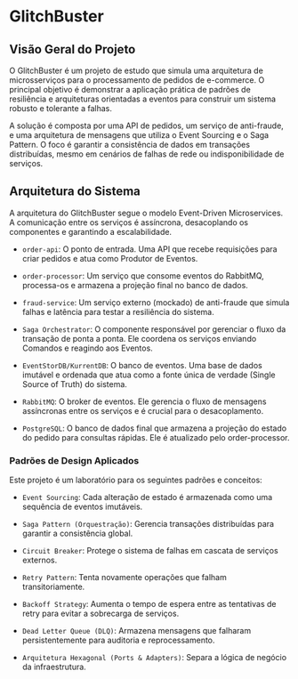# GlitchBuster

## Visão Geral do Projeto

O GlitchBuster é um projeto de estudo que simula uma arquitetura de microsserviços para o processamento de pedidos de e-commerce. O principal objetivo é demonstrar a aplicação prática de padrões de resiliência e arquiteturas orientadas a eventos para construir um sistema robusto e tolerante a falhas.

A solução é composta por uma API de pedidos, um serviço de anti-fraude, e uma arquitetura de mensagens que utiliza o Event Sourcing e o Saga Pattern. O foco é garantir a consistência de dados em transações distribuídas, mesmo em cenários de falhas de rede ou indisponibilidade de serviços.

## Arquitetura do Sistema

A arquitetura do GlitchBuster segue o modelo Event-Driven Microservices. A comunicação entre os serviços é assíncrona, desacoplando os componentes e garantindo a escalabilidade.

- `order-api`: O ponto de entrada. Uma API que recebe requisições para criar pedidos e atua como Produtor de Eventos.

- `order-processor`: Um serviço que consome eventos do RabbitMQ, processa-os e armazena a projeção final no banco de dados.

- `fraud-service`: Um serviço externo (mockado) de anti-fraude que simula falhas e latência para testar a resiliência do sistema.

- `Saga Orchestrator`: O componente responsável por gerenciar o fluxo da transação de ponta a ponta. Ele coordena os serviços enviando Comandos e reagindo aos Eventos.

- `EventStorDB/KurrentDB`: O banco de eventos. Uma base de dados imutável e ordenada que atua como a fonte única de verdade (Single Source of Truth) do sistema.

- `RabbitMQ`: O broker de eventos. Ele gerencia o fluxo de mensagens assíncronas entre os serviços e é crucial para o desacoplamento.

- `PostgreSQL`: O banco de dados final que armazena a projeção do estado do pedido para consultas rápidas. Ele é atualizado pelo order-processor.

### Padrões de Design Aplicados

Este projeto é um laboratório para os seguintes padrões e conceitos:

- `Event Sourcing`: Cada alteração de estado é armazenada como uma sequência de eventos imutáveis.

- `Saga Pattern (Orquestração)`: Gerencia transações distribuídas para garantir a consistência global.

- `Circuit Breaker`: Protege o sistema de falhas em cascata de serviços externos.

- `Retry Pattern`: Tenta novamente operações que falham transitoriamente.

- `Backoff Strategy`: Aumenta o tempo de espera entre as tentativas de retry para evitar a sobrecarga de serviços.

- `Dead Letter Queue (DLQ)`: Armazena mensagens que falharam persistentemente para auditoria e reprocessamento.

- `Arquitetura Hexagonal (Ports & Adapters)`: Separa a lógica de negócio da infraestrutura.
